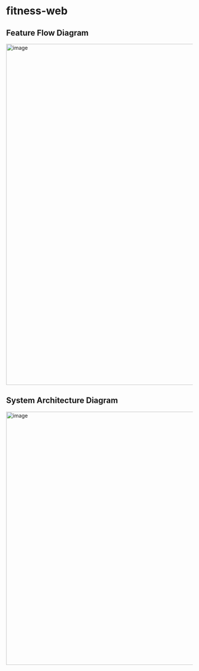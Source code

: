 # fitness-web

## Feature Flow Diagram

<img width="920" alt="image" src="https://github.com/user-attachments/assets/6a576656-931a-446d-b68b-a1a4604781b4">

## System Architecture Diagram

<img width="683" alt="image" src="https://github.com/user-attachments/assets/7bfe943f-4d4e-426f-b24d-b6caf5ddf124">